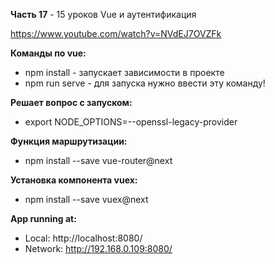 **Часть 17** - 15 уроков Vue и аутентификация

https://www.youtube.com/watch?v=NVdEJ7OVZFk


**Команды по vue:**
- npm install	- запускает зависимости в проекте
- npm run serve	- для запуска нужно ввести эту команду!

**Решает вопрос с запуском:**
- export NODE_OPTIONS=--openssl-legacy-provider

**Функция маршрутизации:**
- npm install --save vue-router@next

**Установка компонента vuex:**
- npm install --save vuex@next


**App running at:**
- Local:   http://localhost:8080/
- Network: http://192.168.0.109:8080/


